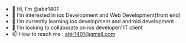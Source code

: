 - 👋 Hi, I’m @abir1401
- 👀 I’m interested in ios Development and Web Development(front end)
- 🌱 I’m currently learning ios development and android development
- 💞️ I’m looking to collaborate on ios developer/ IT client
- 📫 How to reach me : abir1401@gmail.com

<!---
abir1401/abir1401 is a ✨ special ✨ repository because its `README.md` (this file) appears on your GitHub profile.
You can click the Preview link to take a look at your changes.
--->
